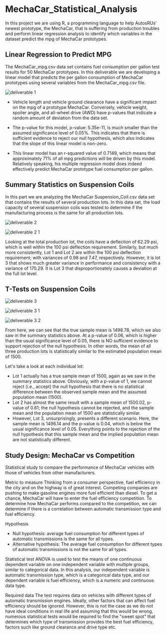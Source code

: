 # MechaCar_Statistical_Analysis
In this project we are using R, a programming language to help AutosRUs’ newest prototype, the MechaCar, that is suffering from production troubles and perform linear regression analysis to identify which variables in the dataset predict the mpg of MechaCar prototypes. 

## Linear Regression to Predict MPG

The MechaCar_mpg.csv data set contains fuel consumption per gallon test results for 50 MechaCar prototypes. In this deliverable we are developing a linear model that predicts the per gallon consumption of MechaCar prototypes using several variables from the MechaCar_mpg.csv file.

![deliverable 1](https://user-images.githubusercontent.com/66500222/183272607-cb2d27cf-857b-4e94-b964-d52e96bcf738.png)

- Vehicle length and vehicle ground clearance have a significant impact on the mpg of a prototype MechaCar. Conversely, vehicle weight, spoiler angle, and all-wheel drive (AWD) have p-values that indicate a random amount of deviation from the data set.

- The p-value for this model, p-value: 5.35e-11, is much smaller than the assumed significance level of 0.05%. This indicates that there is sufficient evidence to reject our null hypothesis, which also indicates that the slope of this linear model is non-zero.

- This linear model has an r-squared value of 0.7149, which means that approximately 71% of all mpg predictions will be driven by this model. Relatively speaking, his multiple regression model does indeed effectively predict MechaCar prototype fuel consumption per gallon.

## Summary Statistics on Suspension Coils

In this part we are analyzing the MechaCar Suspension_Coil.csv data set that contains the results of several production lots. In this data set, the load capacity of several suspension coils was tested to determine if the manufacturing process is the same for all production lots. 

![deliverable 2 ](https://user-images.githubusercontent.com/66500222/183273268-55f9f007-d60a-47b7-9a2e-29645a87b941.png)

![deliverable 2 1](https://user-images.githubusercontent.com/66500222/183273279-9350e92f-b287-446f-b782-e9f548ad1921.png)


Looking at the total production lot, the coils have a deflection of 62.29 psi, which is well within the 100 psi deflection requirement. Similarly, but much more consistently, Lot 1 and Lot 2 are within the 100 psi deflection requirement; with variances of 0.98 and 7.47, respectively. However, it is lot 3 that shows much greater variance in performance and consistency with a variance of 170.29. It is Lot 3 that disproportionately causes a deviation at the full lot level.

## T-Tests on Suspension Coils

![deliverable 3](https://user-images.githubusercontent.com/66500222/183272905-4842f6b9-280c-499d-ba5d-9a91dff03750.png)

![deliverable 3 1](https://user-images.githubusercontent.com/66500222/183272954-32bf4fad-91cf-4d63-b1df-2c16a42e6d78.png)

![deliverable 3 2](https://user-images.githubusercontent.com/66500222/183272955-01d949f6-a534-4713-8a6b-257b706042c9.png)

From here, we can see that the true sample mean is 1498.78, which we also saw in the summary statistics above. At a p-value of 0.06, which is higher than the usual significance level of 0.05, there is NO sufficient evidence to support rejection of the null hypothesis. In other words, the mean of all three production lots is statistically similar to the estimated population mean of 1500.

Let's take a look at each individual lot:

- Lot 1 actually has a true sample mean of 1500, again as we saw in the summary statistics above. Obviously, with a p-value of 1, we cannot reject (i.e., accept) the null hypothesis that there is no statistical difference between the observed sample mean and the assumed population mean (1500).
- Lot 2 has almost the same result with a sample mean of 1500.02, p-value of 0.61; the null hypothesis cannot be rejected, and the sample mean and the population mean of 1500 are statistically similar.
- However, Lot 3, unsurprisingly, presents a different scenario. Here, the sample mean is 1496.14 and the p-value is 0.04, which is below the usual significance level of 0.05. Everything points to the rejection of the null hypothesis that this sample mean and the implied population mean are not statistically different.

## Study Design: MechaCar vs Competition
Statistical study to compare the performance of MechaCar vehicles with those of vehicles from other manufacturers.

Metric to measure
Thinking from a consumer perspective, fuel efficiency in the city and on the highway is of great interest. Competing companies are pushing to make gasoline engines more fuel efficient than diesel. To get a chance, MechaCar will have to enter the fuel efficiency competition. To determine how MechaCar performs compared to the competition, we can determine if there is a correlation between automatic transmission type and fuel efficiency.

Hypothesis
* Null hypothesis: average fuel consumption for different types of automatic transmissions is the same for all types. 
* Alternative hypothesis: The average fuel consumption for different types of automatic transmissions is not the same for all types.

Statistical test
ANOVA  is used to test the means of one continuous dependent variable on one independent variable with multiple groups, similar to categorical data. In this analysis, our independent variable is automatic transmission type, which is a categorical data type, and our dependent variable is fuel efficiency, which is a numeric and continuous data type.

Required data
The test requires data on vehicles with different types of automatic transmission engines. Ideally, other factors that can affect fuel efficiency should be ignored. However, this is not the case as we do not have ideal conditions in real life and assuming that this would be wrong, numerous statistical tests would be required to find the "sweet spot" that determines which type of transmission provides the best fuel efficiency, factors such like ground clearance and drive type etc.
